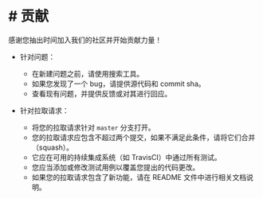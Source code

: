 # # 贡献

感谢您抽出时间加入我们的社区并开始贡献力量！

- 针对问题：
  - 在新建问题之前，请使用搜索工具。
  - 如果您发现了一个 bug，请提供源代码和 commit sha。
  - 查看现有问题，并提供反馈或对其进行回应。

- 针对拉取请求：
  - 将您的拉取请求针对 `master` 分支打开。
  - 您的拉取请求应包含不超过两个提交，如果不满足此条件，请将它们合并（squash）。
  - 它应在可用的持续集成系统（如 TravisCI）中通过所有测试。
  - 您应当添加或修改测试用例以覆盖您提出的代码更改。
  - 如果您的拉取请求包含了新功能，请在 README 文件中进行相关文档说明。
